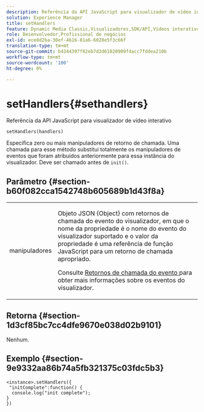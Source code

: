 ```yaml
---
description: Referência da API JavaScript para visualizador de vídeo interativo
solution: Experience Manager
title: setHandlers
feature: Dynamic Media Classic,Visualizadores,SDK/API,Vídeos interativos
role: Desenvolvedor,Profissional de negócios
exl-id: ece8d2ba-30ef-4616-81a6-6028e5f3c66f
translation-type: tm+mt
source-git-commit: b4344397f82eb7d2d61020909f4acc7fddea210b
workflow-type: tm+mt
source-wordcount: '100'
ht-degree: 0%

---
```


# setHandlers{#sethandlers}

Referência da API JavaScript para visualizador de vídeo interativo

`setHandlers(handlers)`

Especifica zero ou mais manipuladores de retorno de chamada. Uma chamada para esse método substitui totalmente os manipuladores de eventos que foram atribuídos anteriormente para essa instância do visualizador. Deve ser chamado antes de `init()`.

## Parâmetro {#section-b60f082cca1542748b605689b1d43f8a}

<table id="table_98A620DAE2C340FA97BF7204AE023CC8"> 
 <tbody> 
  <tr> 
   <td colname="col1"> <p> <span class="codeph"> <span class="varname"> manipuladores  </span> </span> </p> </td> 
   <td colname="col2"> <p> <span class="codeph"> Objeto  </span> JSON {Object} com retornos de chamada do evento do visualizador, em que o nome da propriedade é o nome do evento do visualizador suportado e o valor da propriedade é uma referência de função JavaScript para um retorno de chamada apropriado. </p> <p>Consulte <a href="../../../c-html5-aem-asset-viewers/c-html5-aem-int-video/c-html5-aem-int-video-event-callbacks.md#concept-66d5996f2b1b44cab3d5264cda5c50cd" format="dita" scope="local"> Retornos de chamada do evento </a> para obter mais informações sobre os eventos do visualizador. </p> </td> 
  </tr> 
 </tbody> 
</table>

## Retorna {#section-1d3cf85bc7cc4dfe9670e038d02b9101}

Nenhum.

## Exemplo {#section-9e9332aa86b74a5fb321375c03fdc5b3}

```
<instance>.setHandlers({ 
 "initComplete":function() { 
  console.log("init complete"); 
} 
})
```
